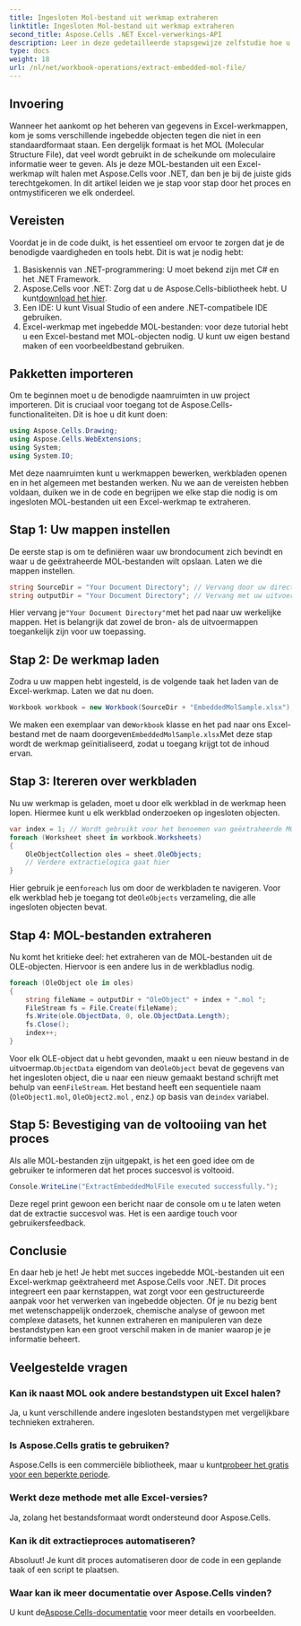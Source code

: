 ```yaml
---
title: Ingesloten Mol-bestand uit werkmap extraheren
linktitle: Ingesloten Mol-bestand uit werkmap extraheren
second_title: Aspose.Cells .NET Excel-verwerkings-API
description: Leer in deze gedetailleerde stapsgewijze zelfstudie hoe u ingesloten MOL-bestanden uit Excel-werkmappen kunt extraheren met Aspose.Cells voor .NET.
type: docs
weight: 18
url: /nl/net/workbook-operations/extract-embedded-mol-file/
---
```

## Invoering
Wanneer het aankomt op het beheren van gegevens in Excel-werkmappen, kom je soms verschillende ingebedde objecten tegen die niet in een standaardformaat staan. Een dergelijk formaat is het MOL (Molecular Structure File), dat veel wordt gebruikt in de scheikunde om moleculaire informatie weer te geven. Als je deze MOL-bestanden uit een Excel-werkmap wilt halen met Aspose.Cells voor .NET, dan ben je bij de juiste gids terechtgekomen. In dit artikel leiden we je stap voor stap door het proces en ontmystificeren we elk onderdeel.
## Vereisten
Voordat je in de code duikt, is het essentieel om ervoor te zorgen dat je de benodigde vaardigheden en tools hebt. Dit is wat je nodig hebt:
1. Basiskennis van .NET-programmering: U moet bekend zijn met C# en het .NET Framework.
2.  Aspose.Cells voor .NET: Zorg dat u de Aspose.Cells-bibliotheek hebt. U kunt[download het hier](https://releases.aspose.com/cells/net/).
3. Een IDE: U kunt Visual Studio of een andere .NET-compatibele IDE gebruiken.
4. Excel-werkmap met ingebedde MOL-bestanden: voor deze tutorial hebt u een Excel-bestand met MOL-objecten nodig. U kunt uw eigen bestand maken of een voorbeeldbestand gebruiken.
## Pakketten importeren
Om te beginnen moet u de benodigde naamruimten in uw project importeren. Dit is cruciaal voor toegang tot de Aspose.Cells-functionaliteiten. Dit is hoe u dit kunt doen:

```csharp
using Aspose.Cells.Drawing;
using Aspose.Cells.WebExtensions;
using System;
using System.IO;
```

Met deze naamruimten kunt u werkmappen bewerken, werkbladen openen en in het algemeen met bestanden werken.
Nu we aan de vereisten hebben voldaan, duiken we in de code en begrijpen we elke stap die nodig is om ingesloten MOL-bestanden uit een Excel-werkmap te extraheren. 
## Stap 1: Uw mappen instellen
De eerste stap is om te definiëren waar uw brondocument zich bevindt en waar u de geëxtraheerde MOL-bestanden wilt opslaan. Laten we die mappen instellen.
```csharp
string SourceDir = "Your Document Directory"; // Vervang door uw directorypad
string outputDir = "Your Document Directory"; // Vervang met uw uitvoerpad
```
 Hier vervang je`"Your Document Directory"`met het pad naar uw werkelijke mappen. Het is belangrijk dat zowel de bron- als de uitvoermappen toegankelijk zijn voor uw toepassing.
## Stap 2: De werkmap laden
Zodra u uw mappen hebt ingesteld, is de volgende taak het laden van de Excel-werkmap. Laten we dat nu doen.

```csharp
Workbook workbook = new Workbook(SourceDir + "EmbeddedMolSample.xlsx");
```

 We maken een exemplaar van de`Workbook` klasse en het pad naar ons Excel-bestand met de naam doorgeven`EmbeddedMolSample.xlsx`Met deze stap wordt de werkmap geïnitialiseerd, zodat u toegang krijgt tot de inhoud ervan.
## Stap 3: Itereren over werkbladen
Nu uw werkmap is geladen, moet u door elk werkblad in de werkmap heen lopen. Hiermee kunt u elk werkblad onderzoeken op ingesloten objecten.

```csharp
var index = 1; // Wordt gebruikt voor het benoemen van geëxtraheerde MOL-bestanden
foreach (Worksheet sheet in workbook.Worksheets)
{
    OleObjectCollection oles = sheet.OleObjects;
    // Verdere extractielogica gaat hier
}
```

 Hier gebruik je een`foreach` lus om door de werkbladen te navigeren. Voor elk werkblad heb je toegang tot de`OleObjects` verzameling, die alle ingesloten objecten bevat.
## Stap 4: MOL-bestanden extraheren
Nu komt het kritieke deel: het extraheren van de MOL-bestanden uit de OLE-objecten. Hiervoor is een andere lus in de werkbladlus nodig.

```csharp
foreach (OleObject ole in oles)
{
    string fileName = outputDir + "OleObject" + index + ".mol ";
    FileStream fs = File.Create(fileName);
    fs.Write(ole.ObjectData, 0, ole.ObjectData.Length);
    fs.Close();
    index++;
}
```

 Voor elk OLE-object dat u hebt gevonden, maakt u een nieuw bestand in de uitvoermap.`ObjectData` eigendom van de`OleObject` bevat de gegevens van het ingesloten object, die u naar een nieuw gemaakt bestand schrijft met behulp van een`FileStream`. Het bestand heeft een sequentiele naam (`OleObject1.mol`, `OleObject2.mol` , enz.) op basis van de`index` variabel.
## Stap 5: Bevestiging van de voltooiing van het proces
Als alle MOL-bestanden zijn uitgepakt, is het een goed idee om de gebruiker te informeren dat het proces succesvol is voltooid.

```csharp
Console.WriteLine("ExtractEmbeddedMolFile executed successfully.");
```

Deze regel print gewoon een bericht naar de console om u te laten weten dat de extractie succesvol was. Het is een aardige touch voor gebruikersfeedback.
## Conclusie
En daar heb je het! Je hebt met succes ingebedde MOL-bestanden uit een Excel-werkmap geëxtraheerd met Aspose.Cells voor .NET. Dit proces integreert een paar kernstappen, wat zorgt voor een gestructureerde aanpak voor het verwerken van ingebedde objecten. Of je nu bezig bent met wetenschappelijk onderzoek, chemische analyse of gewoon met complexe datasets, het kunnen extraheren en manipuleren van deze bestandstypen kan een groot verschil maken in de manier waarop je je informatie beheert. 
## Veelgestelde vragen
### Kan ik naast MOL ook andere bestandstypen uit Excel halen?
Ja, u kunt verschillende andere ingesloten bestandstypen met vergelijkbare technieken extraheren.
### Is Aspose.Cells gratis te gebruiken?
 Aspose.Cells is een commerciële bibliotheek, maar u kunt[probeer het gratis voor een beperkte periode](https://releases.aspose.com/).
### Werkt deze methode met alle Excel-versies?
Ja, zolang het bestandsformaat wordt ondersteund door Aspose.Cells.
### Kan ik dit extractieproces automatiseren?
Absoluut! Je kunt dit proces automatiseren door de code in een geplande taak of een script te plaatsen.
### Waar kan ik meer documentatie over Aspose.Cells vinden?
 U kunt de[Aspose.Cells-documentatie](https://reference.aspose.com/cells/net/) voor meer details en voorbeelden.